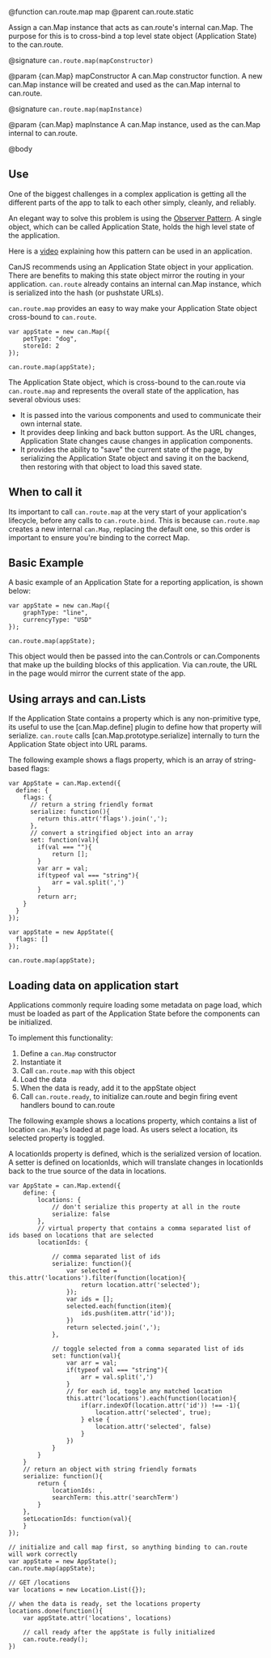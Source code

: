 @function can.route.map map
@parent can.route.static

Assign a can.Map instance that acts as can.route's internal can.Map.  The purpose for this is to cross-bind a top level state object (Application State) to the can.route.

@signature `can.route.map(mapConstructor)`

@param {can.Map} mapConstructor A can.Map constructor function.  A new can.Map instance will be created and used as the can.Map internal to can.route.

@signature `can.route.map(mapInstance)`

@param {can.Map} mapInstance A can.Map instance, used as the can.Map internal to can.route.

@body

## Use

One of the biggest challenges in a complex application is getting all the different parts of the app to talk to each other simply, cleanly, and reliably. 

An elegant way to solve this problem is using the [Observer Pattern](http://en.wikipedia.org/wiki/Observer_pattern). A single object, which can be called Application State, holds the high level state of the application.

Here is a [video](https://www.youtube.com/watch?v=LrzK4exG5Ss) explaining how this pattern can be used in an application.

CanJS recommends using an Application State object in your application. There are benefits to making this state object mirror the routing in your application. `can.route` already contains an internal can.Map instance, which is serialized into the hash (or pushstate URLs). 

`can.route.map` provides an easy to way make your Application State object cross-bound to `can.route`.

	var appState = new can.Map({
        petType: "dog",
        storeId: 2
    });

	can.route.map(appState);

The Application State object, which is cross-bound to the can.route via `can.route.map` and represents the overall state of the application, has several obvious uses:

* It is passed into the various components and used to communicate their own internal state.
* It provides deep linking and back button support. As the URL changes, Application State changes cause changes in application components.
* It provides the ability to "save" the current state of the page, by serializing the Application State object and saving it on the backend, then restoring with that object to load this saved state.

## When to call it

Its important to call `can.route.map` at the very start of your application's lifecycle, before any calls to `can.route.bind`. This is because `can.route.map` creates a new internal `can.Map`, replacing the default one, so this order is important to ensure you're binding to the correct Map.

## Basic Example

A basic example of an Application State for a reporting application, is shown below:

	var appState = new can.Map({
        graphType: "line",
        currencyType: "USD"
    });

	can.route.map(appState);

This object would then be passed into the can.Controls or can.Components that make up the building blocks of this application. Via can.route, the URL in the page would mirror the current state of the app.

## Using arrays and can.Lists

If the Application State contains a property which is any non-primitive type, its useful to use the [can.Map.define] plugin to define how that property will serialize. `can.route` calls [can.Map.prototype.serialize] internally to turn the Application State object into URL params.

The following example shows a flags property, which is an array of string-based flags:

	var AppState = can.Map.extend({
	  define: {
	  	flags: {
		  // return a string friendly format
		  serialize: function(){
			return this.attr('flags').join(',');
		  },
		  // convert a stringified object into an array
		  set: function(val){
			if(val === ""){
				return [];
			}
			var arr = val;
			if(typeof val === "string"){
				arr = val.split(',')
			}
			return arr;
		}
	  }
	});

	var appState = new AppState({
	  flags: []
	});

	can.route.map(appState);

## Loading data on application start

Applications commonly require loading some metadata on page load, which must be loaded as part of the Application State before the components can be initialized.

To implement this functionality:

1. Define a `can.Map` constructor
1. Instantiate it
1. Call `can.route.map` with this object
1. Load the data
1. When the data is ready, add it to the appState object
1. Call `can.route.ready`, to initialize can.route and begin firing event handlers bound to can.route

The following example shows a locations property, which contains a list of location `can.Map`'s loaded at page load. As users select a location, its selected property is toggled.

A locationIds property is defined, which is the serialized version of location. A setter is defined on locationIds, which will translate changes in locationIds back to the true source of the data in locations.

	var AppState = can.Map.extend({
		define: {
			locations: {
				// don't serialize this property at all in the route
				serialize: false
			},
			// virtual property that contains a comma separated list of ids based on locations that are selected
			locationIds: {

				// comma separated list of ids
				serialize: function(){
					var selected = this.attr('locations').filter(function(location){
						return location.attr('selected');
					});
					var ids = [];
					selected.each(function(item){
						ids.push(item.attr('id'));
					})
					return selected.join(',');
				},
				
				// toggle selected from a comma separated list of ids
				set: function(val){
					var arr = val;
					if(typeof val === "string"){
						arr = val.split(',')
					}
					// for each id, toggle any matched location
					this.attr('locations').each(function(location){
						if(arr.indexOf(location.attr('id')) !== -1){
							location.attr('selected', true);
						} else {
							location.attr('selected', false)
						}
					})
				}
			}
		}
		// return an object with string friendly formats
		serialize: function(){
			return {
				locationIds: ,
				searchTerm: this.attr('searchTerm')
			}
		},
		setLocationIds: function(val){
		}
	});

	// initialize and call map first, so anything binding to can.route will work correctly
	var appState = new AppState();
	can.route.map(appState);

	// GET /locations
	var locations = new Location.List({});

	// when the data is ready, set the locations property
	locations.done(function(){
		var appState.attr('locations', locations)

		// call ready after the appState is fully initialized
		can.route.ready();
	})